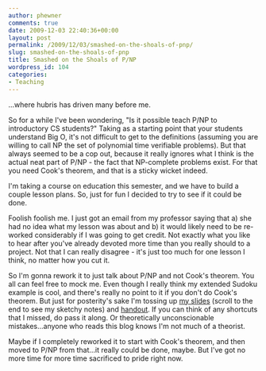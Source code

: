 ```yaml
---
author: phewner
comments: true
date: 2009-12-03 22:40:36+00:00
layout: post
permalink: /2009/12/03/smashed-on-the-shoals-of-pnp/
slug: smashed-on-the-shoals-of-pnp
title: Smashed on the Shoals of P/NP
wordpress_id: 104
categories:
- Teaching
---
```


...where hubris has driven many before me.

So for a while I've been wondering, "Is it possible teach P/NP to introductory CS students?"  Taking as a starting point that your students understand Big O, it's not difficult to get to the definitions (assuming you are willing to call NP the set of polynomial time verifiable problems).  But that always seemed to be a cop out, because it really ignores what I think is the actual neat part of P/NP - the fact that NP-complete problems exist. For that you need Cook's theorem, and that is a sticky wicket indeed.

I'm taking a course on education this semester, and we have to build a couple lesson plans.  So, just for fun I decided to try to see if it could be done. 

Foolish foolish me.  I just got an email from my professor saying that a) she had no idea what my lesson was about and b) it would likely need to be re-worked considerably if I was going to get credit.  Not exactly what you like to hear after you've already devoted more time than you really should to a project.  Not that I can really disagree - it's just too much for one lesson I think, no matter how you cut it.  

So I'm gonna rework it to just talk about P/NP and not Cook's theorem.  You all can feel free to mock me.  Even though I really think my extended Sudoku example is cool, and there's really no point to it if you don't do Cook's theorem.  But just for posterity's sake I'm tossing up [my slides](http://technofetish.net/buffaloblog/wp-content/uploads/2009/12/pnp_slides.pdf) (scroll to the end to see my sketchy notes) and [handout](http://technofetish.net/buffaloblog/wp-content/uploads/2009/12/pnp_handout.pdf).  If you can think of any shortcuts that I missed, do pass it along.  Or theoretically unconscionable mistakes...anyone who reads this blog knows I'm not much of a theorist.

Maybe if I completely reworked it to start with Cook's theorem, and then moved to P/NP from that...it really could be done, maybe.  But I've got no more time for more time sacrificed to pride right now.
